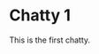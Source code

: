 <!--
@meta: %{
  title: "Chatty 1",
  date: "2024-11-01",
  mood: "happy"
}
 -->

# Chatty 1

This is the first chatty.
